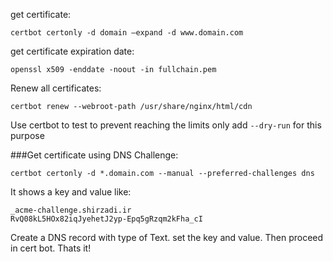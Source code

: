 
get certificate:
```
certbot certonly -d domain —expand -d www.domain.com
```

get certificate expiration date:
```
openssl x509 -enddate -noout -in fullchain.pem
```

Renew all certificates:
```
certbot renew --webroot-path /usr/share/nginx/html/cdn
```

Use certbot to test to prevent reaching the limits only add `--dry-run` for this purpose

###Get certificate using DNS Challenge:
```
certbot certonly -d *.domain.com --manual --preferred-challenges dns
```
It shows a key and value like:
```
_acme-challenge.shirzadi.ir
RvQ08kL5HOx82iqJyehetJ2yp-Epq5gRzqm2kFha_cI
```
Create a DNS record with type of Text. set the key and value.
Then proceed in cert bot. Thats it!
